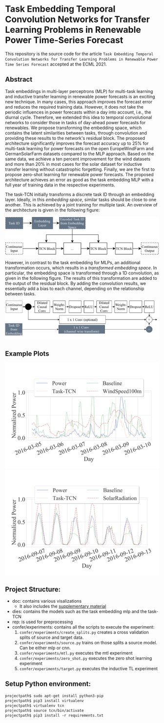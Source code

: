 # Task Embedding Temporal Convolution Networks for Transfer Learning Problems in Renewable Power Time-Series Forecast

This repository is the source code for the article `Task Embedding Temporal Convolution Networks for Transfer Learning Problems in Renewable Power Time Series Forecast` accepted at the ECML 2021.


## Abstract
Task embeddings in multi-layer perceptrons (MLP) for multi-task learning and inductive transfer learning in renewable power forecasts is an exciting new technique. In many cases, this approach improves the forecast error and reduces the required training data. However, it does not take the periodic influences in power forecasts within a day into account, i.e., the diurnal cycle. Therefore, we extended this idea to temporal convolutional networks to consider those in tasks of day-ahead power forecasts for  renewables. We propose transforming the embedding space, which contains the latent similarities between tasks, through convolution and providing these results to the network's residual block. The proposed architecture significantly improves the forecast accuracy up to 25% for multi-task learning for power forecasts on the open EuropeWindFarm and GermanSolarFarm datasets compared to the MLP approach. Based on the same data, we achieve a ten percent improvement for the wind datasets and more than 20\% in most cases for the solar dataset for inductive transfer learning without catastrophic forgetting. Finally, we are the first to propose zero-shot learning for renewable power forecasts. The proposed architecture achieves an error as good as the task embedding MLP with a full year of training data in the respective experiments.

<!-- The Task-temporal convolution network(TCN) encodes a task ID, for each task, through an embedding layer. The learned encoding from the embedding space is *added* in the residual block to provide task-specific forecasts as in the following figure: -->

The task-TCN initially transforms a discrete task ID through an embedding layer. Ideally, in this *embedding space*, similar tasks should be close to one another. This is achieved by a joint training for multiple task.
An overview of the architecture is given in the following figure:


![Task Embedding TCN Overview](./doc/task_embedding_tcn_overview.png "Task Embedding TCN Overview")


However, in contrast to the task embedding for MLPs, an additional transformation occurs, which results in a *transformed embedding space*. In particular, the embedding space is transformed through a 1D convolution, as given in the following figure. The results of this transformation are added to the output of the residual block. By adding the convolution results, we essentially add a bias to each channel, depending on the relationship between tasks.
 


![Task Embedding TCN Details](./doc/task_embedding_tcn_residual_block.png "Task Embedding TCN Details")


## Example Plots
![Sample Plot for a Wind Park](./doc/sample_plot_ts_wind.png "Sample Plot for a Wind Park")
![Sample Plot for a PV Park](./doc/sample_plot_ts_pv.png "Sample Plot for a PV Park")


## Project Structure:

- doc: contains various visalizations
    - It also includes the [supplementary material](https://github.com/scribbler00/task-TCN/blob/main/doc/supplementary%20material.pdf "supplementary material")
- dies: contains the models such as the task embedding mlp and the task-TCN
- rep: is used for preprocessing
- confer/experiments: contains all the scripts to execute the experiment:
    1. `confer/experiments/create_splits.py` creates a cross validation splits of source and target data.
    2. `confer/experiments/source.py` trains on those splits a source model. Can be either mlp or cnn.
    3. `confer/experiments/mtl.py`  executes the mtl experiment   
    4. `confer/experiments/zero_shot.py`  executes the zero shot learning experiment
    5. `confer/experiments/target.py` executes the inductive TL experiment



## Setup Python environment:

```
projectpath$ sudo apt-get install python3-pip
projectpath$ pip3 install virtualenv
projectpath$ virtualenv tcn
projectpath$ source tcn/bin/activate
projectpath$ pip3 install -r requirements.txt
```